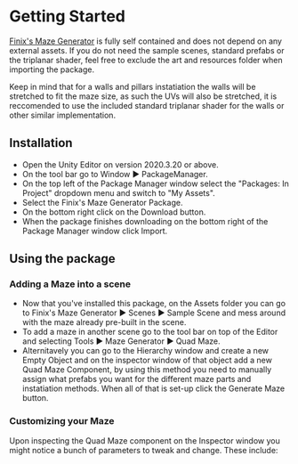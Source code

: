 # Getting Started
[Finix's Maze Generator](../README.md) is fully self contained and does not depend on any external assets. If you do not need the sample scenes, standard prefabs or the triplanar shader, feel free to exclude the art and resources folder when importing the package.

Keep in mind that for a walls and pillars instatiation the walls will be stretched to fit the maze size, as such the UVs will also be stretched, it is reccomended to use the included standard triplanar shader for the walls or other similar implementation.

## Installation
* Open the Unity Editor on version 2020.3.20 or above.
* On the tool bar go to Window ▶︎ PackageManager. 
* On the top left of the Package Manager window select the "Packages: In Project" dropdown menu and switch to "My Assets".
* Select the Finix's Maze Generator Package.
* On the bottom right click on the Download button.
* When the package finishes downloading on the bottom right of the Package Manager window click Import.

## Using the package
### Adding a Maze into a scene
* Now that you've installed this package, on the Assets folder you can go to Finix's Maze Generator ▶︎ Scenes ▶︎ Sample Scene and mess around with the maze already pre-built in the scene.
* To add a maze in another scene go to the tool bar on top of the Editor and selecting Tools ▶︎ Maze Generator ▶︎ Quad Maze.
* Alternitavely you can go to the Hierarchy window and create a new Empty Object and on the inspector window of that object add a new Quad Maze Component, by using this method you need to manually assign what prefabs you want for the different maze parts and instatiation methods. When all of that is set-up click the Generate Maze button.

### Customizing your Maze
Upon inspecting the Quad Maze component on the Inspector window you might notice a bunch of parameters to tweak and change. These include: